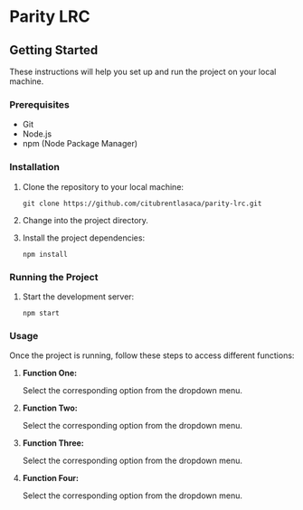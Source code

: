 # Parity LRC

## Getting Started

These instructions will help you set up and run the project on your local machine.

### Prerequisites

- Git
- Node.js
- npm (Node Package Manager)

### Installation

1. Clone the repository to your local machine:

   ```
   git clone https://github.com/citubrentlasaca/parity-lrc.git
   ```

2. Change into the project directory.

3. Install the project dependencies:

   ```
   npm install
   ```

### Running the Project

1. Start the development server:

   ```
   npm start
   ```

### Usage

Once the project is running, follow these steps to access different functions:

1. **Function One:**

   Select the corresponding option from the dropdown menu.

2. **Function Two:**

   Select the corresponding option from the dropdown menu.

3. **Function Three:**

   Select the corresponding option from the dropdown menu.

4. **Function Four:**

   Select the corresponding option from the dropdown menu.
